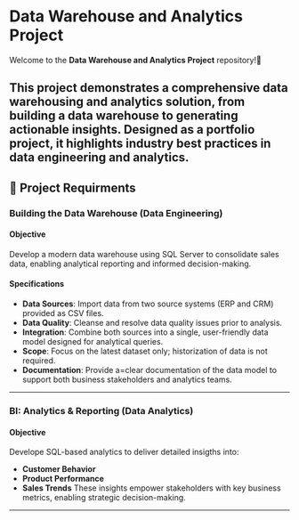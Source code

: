 # Data Warehouse and Analytics Project
Welcome to the **Data Warehouse and Analytics Project** repository!🚀

This project demonstrates a comprehensive data warehousing and analytics solution, from building a data warehouse to generating actionable insights. Designed as a portfolio project, it highlights industry best practices in data engineering and analytics.
---

## 🚀 Project Requirments

### Building the Data Warehouse (Data Engineering)

#### Objective
Develop a modern data warehouse using SQL Server to consolidate sales data, enabling analytical reporting and informed decision-making.

#### Specifications
- **Data Sources**: Import data from two source systems (ERP and CRM) provided as CSV files.
- **Data Quality**: Cleanse and resolve data quality issues prior to analysis.
- **Integration**: Combine both sources into a single, user-friendly data model designed for analytical queries.
- **Scope**: Focus on the latest dataset only; historization of data is not required.
- **Documentation**: Provide a=clear documentation of the data model to support both business stakeholders and analytics teams.

---

### BI: Analytics & Reporting (Data Analytics)

#### Objective
Develope SQL-based analytics to deliver detailed insigths into:
- **Customer Behavior**
- **Product Performance**
- **Sales Trends**
These insights empower stakeholders with key business metrics, enabling strategic decision-making.
---




















